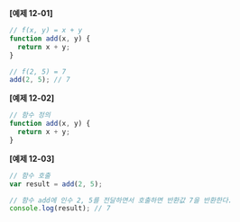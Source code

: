 **[예제 12-01]**

```js
// f(x, y) = x + y
function add(x, y) {
  return x + y;
}

// f(2, 5) = 7
add(2, 5); // 7
```

**[예제 12-02]**

```js
// 함수 정의
function add(x, y) {
  return x + y;
}
```

**[예제 12-03]**

```js
// 함수 호출
var result = add(2, 5);

// 함수 add에 인수 2, 5를 전달하면서 호출하면 반환값 7을 반환한다.
console.log(result); // 7
```
